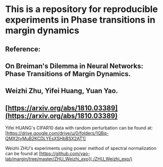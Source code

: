 # This is a repository for reproducible experiments in Phase transitions in margin dynamics

## Reference:
## On Breiman's Dilemma in Neural Networks: Phase Transitions of Margin Dynamics. 
## Weizhi Zhu, Yifei Huang, Yuan Yao. 
## [https://arxiv.org/abs/1810.03389](https://arxiv.org/abs/1810.03389)

Yifei HUANG's CIFAR10 data with random perturbation can be found at:
[https://drive.google.com/drive/u/0/folders/1QBq-QMX2tyMuB2KCDLYEsXSHbBSX2AT1]

Weizhi ZHU's experiments using power method of spectral normalization can be found at [https://github.com/yao-lab/margin/tree/master/ZHU_Weizhi_exp](./ZHU_Weizhi_exp/)
